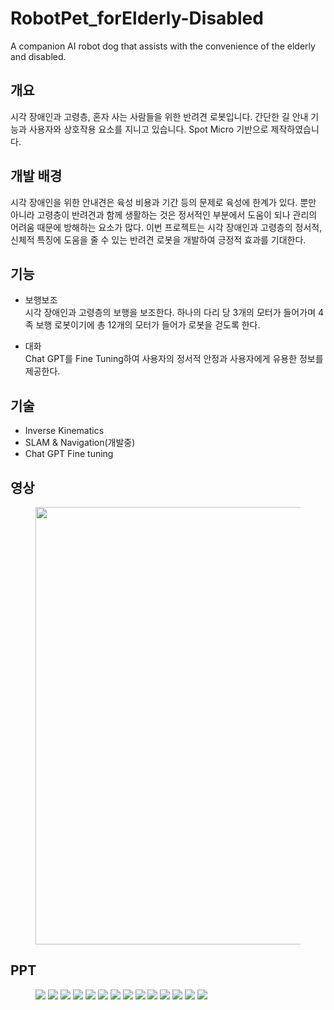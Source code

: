 # RobotPet_forElderly-Disabled
A companion AI robot dog that assists with the convenience of the elderly and disabled.

## 개요
시각 장애인과 고령층, 혼자 사는 사람들을 위한 반려견 로봇입니다. 간단한 길 안내 기능과 사용자와 상호작용 요소를 지니고 있습니다. Spot Micro 기반으로 제작하였습니다.

## 개발 배경
시각 장애인을 위한 안내견은 육성 비용과 기간 등의 문제로 육성에 한계가 있다. 뿐만 아니라 고령층이 반려견과 함께 생활하는 것은 정서적인 부분에서 도움이 되나 관리의 어려움 때문에 방해하는 요소가 많다. 이번 프로젝트는 시각 장애인과 고령층의 정서적, 신체적 특징에 도움을 줄 수 있는 반려견 로봇을 개발하여 긍정적 효과를 기대한다.

## 기능
- 보행보조<br>
  시각 장애인과 고령층의 보행을 보조한다. 하나의 다리 당 3개의 모터가 들어가며 4족 보행 로봇이기에 총 12개의 모터가 들어가 로봇을 걷도록 한다.

- 대화<br>
  Chat GPT를 Fine Tuning하여 사용자의 정서적 안정과 사용자에게 유용한 정보를 제공한다.


## 기술

- Inverse Kinematics
- SLAM & Navigation(개발중)
- Chat GPT Fine tuning


## 영상
<figure>
  <p align="center">
    <img src="https://github.com/tuuktuc86/RobotPet_forElderly-Disabled/blob/main/images/video.gif" width = "700">
  </p>
</figure>

## PPT
<figure>
  <img src="https://github.com/tuuktuc86/RobotPet_forElderly-Disabled/blob/main/ppt/001.jpg">
  <img src="https://github.com/tuuktuc86/RobotPet_forElderly-Disabled/blob/main/ppt/002.jpg">
  <img src="https://github.com/tuuktuc86/RobotPet_forElderly-Disabled/blob/main/ppt/003.jpg">
  <img src="https://github.com/tuuktuc86/RobotPet_forElderly-Disabled/blob/main/ppt/004.jpg">
  <img src="https://github.com/tuuktuc86/RobotPet_forElderly-Disabled/blob/main/ppt/005.jpg">
  <img src="https://github.com/tuuktuc86/RobotPet_forElderly-Disabled/blob/main/ppt/006.jpg">
  <img src="https://github.com/tuuktuc86/RobotPet_forElderly-Disabled/blob/main/ppt/007.jpg">
  <img src="https://github.com/tuuktuc86/RobotPet_forElderly-Disabled/blob/main/ppt/008.jpg">
  <img src="https://github.com/tuuktuc86/RobotPet_forElderly-Disabled/blob/main/ppt/009.jpg">
  <img src="https://github.com/tuuktuc86/RobotPet_forElderly-Disabled/blob/main/ppt/010.jpg">
  <img src="https://github.com/tuuktuc86/RobotPet_forElderly-Disabled/blob/main/ppt/011.jpg">
  <img src="https://github.com/tuuktuc86/RobotPet_forElderly-Disabled/blob/main/ppt/012.jpg">
  <img src="https://github.com/tuuktuc86/RobotPet_forElderly-Disabled/blob/main/ppt/013.jpg">
  <img src="https://github.com/tuuktuc86/RobotPet_forElderly-Disabled/blob/main/ppt/014.jpg">
  
</figure>
